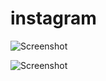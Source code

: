 # instagram

![Screenshot](https://res.cloudinary.com/teateearu/image/upload/v1515957922/Screen_Shot_2018-01-14_at_20.20.18_qnvqrm.png "Optional title")

![Screenshot](https://res.cloudinary.com/teateearu/image/upload/v1515958039/Screen_Shot_2018-01-14_at_20.16.57_fkwhap.png "Optional title")
